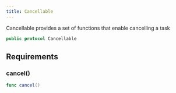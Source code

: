 ```yaml
---
title: Cancellable
---
```


Cancellable provides a set of functions that enable cancelling a task

``` swift
public protocol Cancellable 
```

## Requirements

### cancel()

``` swift
func cancel()
```
